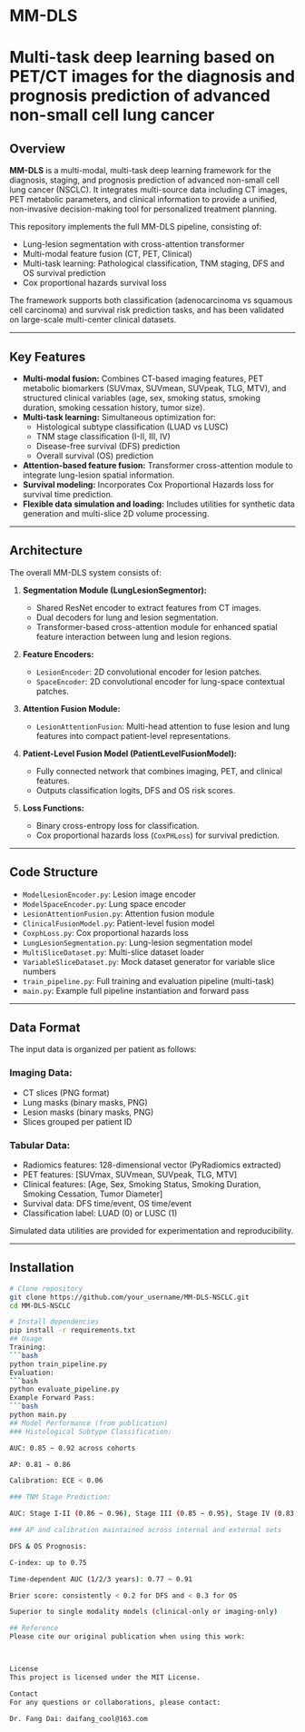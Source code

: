 # MM-DLS
# Multi-task deep learning based on PET/CT images for the diagnosis and prognosis prediction of advanced non-small cell lung cancer

## Overview

**MM-DLS** is a multi-modal, multi-task deep learning framework for the diagnosis, staging, and prognosis prediction of advanced non-small cell lung cancer (NSCLC). It integrates multi-source data including CT images, PET metabolic parameters, and clinical information to provide a unified, non-invasive decision-making tool for personalized treatment planning.

This repository implements the full MM-DLS pipeline, consisting of:
- Lung-lesion segmentation with cross-attention transformer
- Multi-modal feature fusion (CT, PET, Clinical)
- Multi-task learning: Pathological classification, TNM staging, DFS and OS survival prediction
- Cox proportional hazards survival loss

The framework supports both classification (adenocarcinoma vs squamous cell carcinoma) and survival risk prediction tasks, and has been validated on large-scale multi-center clinical datasets.

---

## Key Features

- **Multi-modal fusion:** Combines CT-based imaging features, PET metabolic biomarkers (SUVmax, SUVmean, SUVpeak, TLG, MTV), and structured clinical variables (age, sex, smoking status, smoking duration, smoking cessation history, tumor size).
- **Multi-task learning:** Simultaneous optimization for:
  - Histological subtype classification (LUAD vs LUSC)
  - TNM stage classification (I-II, III, IV)
  - Disease-free survival (DFS) prediction
  - Overall survival (OS) prediction
- **Attention-based feature fusion:** Transformer cross-attention module to integrate lung-lesion spatial information.
- **Survival modeling:** Incorporates Cox Proportional Hazards loss for survival time prediction.
- **Flexible data simulation and loading:** Includes utilities for synthetic data generation and multi-slice 2D volume processing.

---

## Architecture

The overall MM-DLS system consists of:

1. **Segmentation Module (LungLesionSegmentor):**
   - Shared ResNet encoder to extract features from CT images.
   - Dual decoders for lung and lesion segmentation.
   - Transformer-based cross-attention module for enhanced spatial feature interaction between lung and lesion regions.

2. **Feature Encoders:**
   - `LesionEncoder`: 2D convolutional encoder for lesion patches.
   - `SpaceEncoder`: 2D convolutional encoder for lung-space contextual patches.

3. **Attention Fusion Module:**
   - `LesionAttentionFusion`: Multi-head attention to fuse lesion and lung features into compact patient-level representations.

4. **Patient-Level Fusion Model (PatientLevelFusionModel):**
   - Fully connected network that combines imaging, PET, and clinical features.
   - Outputs classification logits, DFS and OS risk scores.

5. **Loss Functions:**
   - Binary cross-entropy loss for classification.
   - Cox proportional hazards loss (`CoxPHLoss`) for survival prediction.

---

## Code Structure

- `ModelLesionEncoder.py`: Lesion image encoder
- `ModelSpaceEncoder.py`: Lung space encoder
- `LesionAttentionFusion.py`: Attention fusion module
- `ClinicalFusionModel.py`: Patient-level fusion model
- `CoxphLoss.py`: Cox proportional hazards loss
- `LungLesionSegmentation.py`: Lung-lesion segmentation model
- `MultiSliceDataset.py`: Multi-slice dataset loader
- `VariableSliceDataset.py`: Mock dataset generator for variable slice numbers
- `train_pipeline.py`: Full training and evaluation pipeline (multi-task)
- `main.py`: Example full pipeline instantiation and forward pass

---

## Data Format

The input data is organized per patient as follows:

### Imaging Data:
- CT slices (PNG format)
- Lung masks (binary masks, PNG)
- Lesion masks (binary masks, PNG)
- Slices grouped per patient ID

### Tabular Data:
- Radiomics features: 128-dimensional vector (PyRadiomics extracted)
- PET features: [SUVmax, SUVmean, SUVpeak, TLG, MTV]
- Clinical features: [Age, Sex, Smoking Status, Smoking Duration, Smoking Cessation, Tumor Diameter]
- Survival data: DFS time/event, OS time/event
- Classification label: LUAD (0) or LUSC (1)

Simulated data utilities are provided for experimentation and reproducibility.

---

## Installation

```bash
# Clone repository
git clone https://github.com/your_username/MM-DLS-NSCLC.git
cd MM-DLS-NSCLC

# Install dependencies
pip install -r requirements.txt
## Usage
Training:
```bash
python train_pipeline.py
Evaluation:
```bash
python evaluate_pipeline.py
Example Forward Pass:
```bash
python main.py
## Model Performance (from publication)
### Histological Subtype Classification:

AUC: 0.85 ~ 0.92 across cohorts

AP: 0.81 ~ 0.86

Calibration: ECE < 0.06

### TNM Stage Prediction:

AUC: Stage I-II (0.86 ~ 0.96), Stage III (0.85 ~ 0.95), Stage IV (0.83 ~ 0.95)

### AP and calibration maintained across internal and external sets

DFS & OS Prognosis:

C-index: up to 0.75

Time-dependent AUC (1/2/3 years): 0.77 ~ 0.91

Brier score: consistently < 0.2 for DFS and < 0.3 for OS

Superior to single modality models (clinical-only or imaging-only)

## Reference
Please cite our original publication when using this work:



License
This project is licensed under the MIT License.

Contact
For any questions or collaborations, please contact:

Dr. Fang Dai: daifang_cool@163.com
